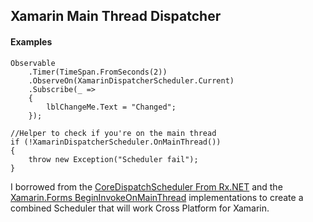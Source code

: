 ## Xamarin Main Thread Dispatcher


#### Examples

```
Observable
    .Timer(TimeSpan.FromSeconds(2))
    .ObserveOn(XamarinDispatcherScheduler.Current)
    .Subscribe(_ =>
    {
        lblChangeMe.Text = "Changed";
    });
```

```
//Helper to check if you're on the main thread
if (!XamarinDispatcherScheduler.OnMainThread())
{
    throw new Exception("Scheduler fail");
}
```


I borrowed from the [CoreDispatchScheduler From Rx.NET](https://github.com/Reactive-Extensions/Rx.NET/blob/ba98e6254c9a2f841cbc4169bf38590b133c8064/Rx.NET/Source/src/System.Reactive/Platforms/Windows/Concurrency/CoreDispatcherScheduler.cs) and
the [Xamarin.Forms BeginInvokeOnMainThread](https://github.com/xamarin/Xamarin.Forms/blob/d3d59ee4f0b3098457e1debe8d7b03d0d0061a53/Xamarin.Forms.Platform.iOS/Forms.cs) implementations
to create a combined Scheduler that will work Cross Platform for Xamarin.

